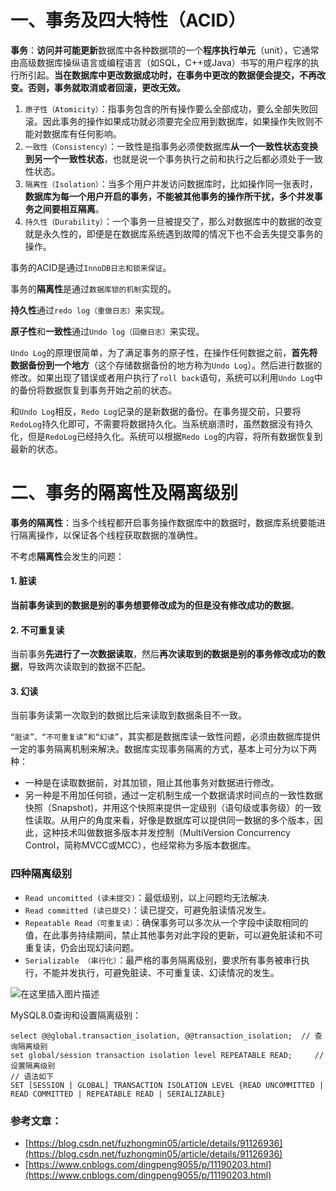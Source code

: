 # 一、事务及四大特性（ACID）

**事务**：**访问并可能更新**数据库中各种数据项的一个**程序执行单元**（unit），它通常由高级数据库操纵语言或编程语言（如SQL，C++或Java）书写的用户程序的执行所引起。**当在数据库中更改数据成功时，在事务中更改的数据便会提交，不再改变。否则，事务就取消或者回滚，更改无效。**

 1. `原子性（Atomicity）`：指事务包含的所有操作要么全部成功，要么全部失败回滚。因此事务的操作如果成功就必须要完全应用到数据库，如果操作失败则不能对数据库有任何影响。
 2. `一致性（Consistency）`：一致性是指事务必须使数据库**从一个一致性状态变换到另一个一致性状态**，也就是说一个事务执行之前和执行之后都必须处于一致性状态。
 3. `隔离性（Isolation）`：当多个用户并发访问数据库时，比如操作同一张表时，**数据库为每一个用户开启的事务，不能被其他事务的操作所干扰，多个并发事务之间要相互隔离**。
 4. `持久性（Durability）`：一个事务一旦被提交了，那么对数据库中的数据的改变就是永久性的，即便是在数据库系统遇到故障的情况下也不会丢失提交事务的操作。

事务的ACID是通过`InnoDB日志和锁来保证`。

事务的**隔离性**是通过`数据库锁的机制`实现的。

**持久性**通过`redo log（重做日志）`来实现。

**原子性**和**一致性**通过`Undo log（回撤日志）`来实现。

`Undo Log`的原理很简单，为了满足事务的原子性，在操作任何数据之前，**首先将数据备份到一个地方**（这个存储数据备份的地方称为`Undo Log`）。然后进行数据的修改。如果出现了错误或者用户执行了`roll back`语句，系统可以利用`Undo Log`中的备份将数据恢复到事务开始之前的状态。 

和`Undo Log`相反，`Redo Log`记录的是新数据的备份。在事务提交前，只要将`RedoLog`持久化即可，不需要将数据持久化。当系统崩溃时，虽然数据没有持久化，但是`RedoLog`已经持久化。系统可以根据`Redo Log`的内容，将所有数据恢复到最新的状态。

# 二、事务的隔离性及隔离级别
**事务的隔离性**：当多个线程都开启事务操作数据库中的数据时，数据库系统要能进行隔离操作，以保证各个线程获取数据的准确性。

不考虑**隔离性**会发生的问题：
#### 1. 脏读
**当前事务读到的数据是别的事务想要修改成为的但是没有修改成功的数据**。

#### 2. 不可重复读
当前事务**先进行了一次数据读取**，然后**再次读取到的数据是别的事务修改成功的数据**，导致两次读取到的数据不匹配。

#### 3. 幻读
当前事务读第一次取到的数据比后来读取到数据条目不一致。


`“脏读”、“不可重复读”和“幻读”`，其实都是数据库读一致性问题，必须由数据库提供一定的事务隔离机制来解决。数据库实现事务隔离的方式，基本上可分为以下两种：

 - 一种是在读取数据前，对其加锁，阻止其他事务对数据进行修改。
 - 另一种是不用加任何锁，通过一定机制生成一个数据请求时间点的一致性数据快照（Snapshot)，并用这个快照来提供一定级别（语句级或事务级）的一致性读取。从用户的角度来看，好像是数据库可以提供同一数据的多个版本，因此，这种技术叫做数据多版本并发控制（MultiVersion Concurrency Control，简称MVCC或MCC），也经常称为多版本数据库。


### 四种隔离级别
- `Read uncomitted (读未提交)`：最低级别，以上问题均无法解决.
- `Read committed (读已提交)`：读已提交，可避免脏读情况发生。
- `Repeatable Read（可重复读）`：确保事务可以多次从一个字段中读取相同的值，在此事务持续期间，禁止其他事务对此字段的更新，可以避免脏读和不可重复读，仍会出现幻读问题。
- `Serializable （串行化）`：最严格的事务隔离级别，要求所有事务被串行执行，不能并发执行，可避免脏读、不可重复读、幻读情况的发生。	

![在这里插入图片描述](https://img-blog.csdnimg.cn/20201130163023206.png?x-oss-process=image/watermark,type_ZmFuZ3poZW5naGVpdGk,shadow_10,text_aHR0cHM6Ly9ibG9nLmNzZG4ubmV0L3dlaXhpbl80MzIwNzAyNQ==,size_16,color_FFFFFF,t_70)

MySQL8.0查询和设置隔离级别：

```mysql
select @@global.transaction_isolation, @@transaction_isolation;  // 查询隔离级别
set global/session transaction isolation level REPEATABLE READ;		// 设置隔离级别
// 语法如下
SET [SESSION | GLOBAL] TRANSACTION ISOLATION LEVEL {READ UNCOMMITTED | READ COMMITTED | REPEATABLE READ | SERIALIZABLE}
```



### 参考文章：

 - [https://blog.csdn.net/fuzhongmin05/article/details/91126936](https://blog.csdn.net/fuzhongmin05/article/details/91126936)
 - [https://www.cnblogs.com/dingpeng9055/p/11190203.html](https://www.cnblogs.com/dingpeng9055/p/11190203.html)

